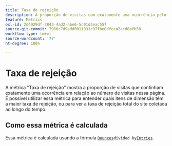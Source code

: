 ```yaml
---
title: Taxa de rejeição
description: A proporção de visitas com exatamente uma ocorrência pelo número de entradas.
feature: Metrics
exl-id: 2d4929df-3843-4ad2-abe6-5c01d3eac557
source-git-commit: 7966c7d9add0011831c97fbe0dfcca2acd8afb58
workflow-type: tm+mt
source-wordcount: '77'
ht-degree: 100%

---
```


# Taxa de rejeição

A métrica &quot;Taxa de rejeição&quot; mostra a proporção de visitas que continham exatamente uma ocorrência em relação ao número de visitas nessa página. É possível utilizar essa métrica para entender quais itens de dimensão têm a maior taxa de rejeição, ou para ver a taxa de rejeição total do site coletada ao longo do tempo.

## Como essa métrica é calculada

Essa métrica é calculada usando a fórmula [`Bounces`](bounces.md)` divided by `[`Entries`](entries.md).
